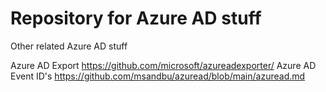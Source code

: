 # Repository for Azure AD stuff

Other related Azure AD stuff

Azure AD Export <https://github.com/microsoft/azureadexporter/>
Azure AD Event ID's <https://github.com/msandbu/azuread/blob/main/azuread.md>
